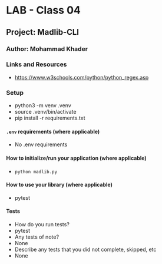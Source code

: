 # LAB - Class 04

## Project: Madlib-CLI

### Author: Mohammad Khader

### Links and Resources

- https://www.w3schools.com/python/python_regex.asp

### Setup
- python3 -m venv .venv
- source .venv/bin/activate
- pip install -r requirements.txt

 

#### `.env` requirements (where applicable)

- No .env requirements

#### How to initialize/run your application (where applicable)

- `python madlib.py`

#### How to use your library (where applicable)
- pytest

#### Tests

- How do you run tests?
- pytest
- Any tests of note?
- None
- Describe any tests that you did not complete, skipped, etc
- None
